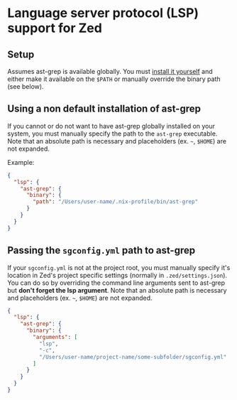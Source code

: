 # Language server protocol (LSP) support for Zed

## Setup

Assumes ast-grep is available globally. You must [install it yourself](https://ast-grep.github.io/guide/quick-start.html#installation) and either make it available on the `$PATH` or manually override the binary path (see below).

## Using a non default installation of ast-grep

If you cannot or do not want to have ast-grep globally installed on your system, you must manually specify the path to the `ast-grep` executable. Note that an absolute path is necessary and placeholders (ex. `~`, `$HOME`) are not expanded.

Example:

```json
{
  "lsp": {
    "ast-grep": {
      "binary": {
        "path": "/Users/user-name/.nix-profile/bin/ast-grep"
      }
    }
  }
}
```

## Passing the `sgconfig.yml` path to ast-grep

If your `sgconfig.yml` is not at the project root, you must manually specify it's location in Zed's project specific settings (normally in `.zed/settings.json`). You can do so by overriding the command line arguments sent to ast-grep but **don't forget the lsp argument**. Note that an absolute path is necessary and placeholders (ex. `~`, `$HOME`) are not expanded.

```json
{
  "lsp": {
    "ast-grep": {
      "binary": {
        "arguments": [
          "lsp",
          "-c",
          "/Users/user-name/project-name/some-subfolder/sgconfig.yml"
        ]
      }
    }
  }
}
```
